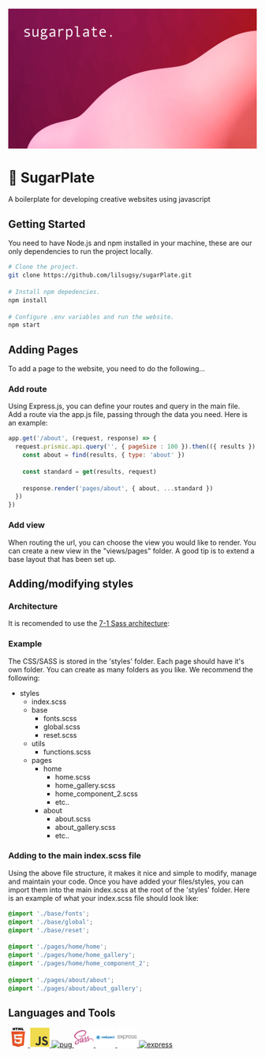 
![alt text](https://raw.githubusercontent.com/lilsugsy/sugarPlate/main/sugarplate.jpg)

# :candy: SugarPlate 
A boilerplate for developing creative websites using javascript

## Getting Started
You need to have Node.js and npm installed in your machine, these are our only dependencies to run the project locally.


```bash
# Clone the project.
git clone https://github.com/lilsugsy/sugarPlate.git

# Install npm depedencies.
npm install

# Configure .env variables and run the website.
npm start
```

## Adding Pages
To add a page to the website, you need to do the following... 

### Add route
Using Express.js, you can define your routes and query in the main file.<br>
Add a route via the app.js file, passing through the data you need. Here is an example:

```js
app.get('/about', (request, response) => {
  request.prismic.api.query('', { pageSize : 100 }).then(({ results }) => {
    const about = find(results, { type: 'about' })

    const standard = get(results, request)

    response.render('pages/about', { about, ...standard })
  })
})
```
### Add view
When routing the url, you can choose the view you would like to render. You can create a new view in the "views/pages" folder. A good tip is to extend a base layout that has been set up.

## Adding/modifying styles

### Architecture
It is recomended to use the [7-1 Sass architecture](https://sass-guidelin.es/#the-7-1-pattern):

### Example
The CSS/SASS is stored in the 'styles' folder. Each page should have it's own folder. You can create as many folders as you like. We recommend the following:
- styles
  - index.scss
  - base
    - fonts.scss
    - global.scss
    - reset.scss
  - utils
    - functions.scss
  - pages
    - home
      - home.scss
      - home_gallery.scss
      - home_component_2.scss
      - etc..
    - about
      - about.scss
      - about_gallery.scss
      - etc..

### Adding to the main index.scss file
Using the above file structure, it makes it nice and simple to modify, manage and maintain your code. Once you have added your files/styles, you can import them into the main index.scss at the root of the 'styles' folder. Here is an example of what your index.scss file should look like:


```scss
@import './base/fonts';
@import './base/global';
@import './base/reset';

@import './pages/home/home';
@import './pages/home/home_gallery';
@import './pages/home/home_component_2';

@import './pages/about/about';
@import './pages/about/about_gallery';
```


## Languages and Tools
<p align="left"> <a href="https://www.w3.org/html/" target="_blank" rel="noreferrer"> <img src="https://raw.githubusercontent.com/devicons/devicon/master/icons/html5/html5-original-wordmark.svg" alt="html5" width="40" height="40"/> </a> <a href="https://developer.mozilla.org/en-US/docs/Web/JavaScript" target="_blank" rel="noreferrer"> <img src="https://raw.githubusercontent.com/devicons/devicon/master/icons/javascript/javascript-original.svg" alt="javascript" width="40" height="40"/> </a> <a href="https://pugjs.org" target="_blank" rel="noreferrer"> <img src="https://cdn.worldvectorlogo.com/logos/pug.svg" alt="pug" width="40" height="40"/> </a> <a href="https://sass-lang.com" target="_blank" rel="noreferrer"> <img src="https://raw.githubusercontent.com/devicons/devicon/master/icons/sass/sass-original.svg" alt="sass" width="40" height="40"/> </a> <a href="https://webpack.js.org" target="_blank" rel="noreferrer"> <img src="https://raw.githubusercontent.com/devicons/devicon/d00d0969292a6569d45b06d3f350f463a0107b0d/icons/webpack/webpack-original-wordmark.svg" alt="webpack" width="40" height="40"/> </a> <a href="https://expressjs.com" target="_blank" rel="noreferrer"> <img src="https://raw.githubusercontent.com/devicons/devicon/master/icons/express/express-original-wordmark.svg" alt="express" width="40" height="40"/> </a> <a href="https://prismic.io/" target="_blank" rel="noreferrer"> <img src="https://raw.githubusercontent.com/prismicio/awesome-prismic/master/media/logo.svg" alt="express" width="40" height="40"/> </a> </p>
